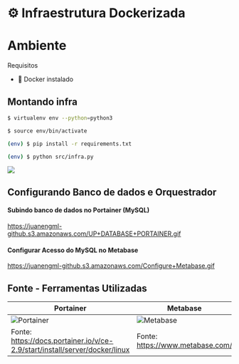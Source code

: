 # ⚙️ Infraestrutura Dockerizada 

# Ambiente 

Requisitos

- 🐳 Docker instalado


## Montando infra 
``` bash
$ virtualenv env --python=python3

$ source env/bin/activate  

(env) $ pip install -r requirements.txt 

(env) $ python src/infra.py 

```

![](https://github.com/juanengml/talent-data-analyst-lv4/raw/main/src/2021-12-12-14-28-21.gif)

## Configurando Banco de dados e Orquestrador 

#### Subindo banco de dados no Portainer (MySQL)


https://juanengml-github.s3.amazonaws.com/UP+DATABASE+PORTAINER.gif



#### Configurar Acesso do MySQL no Metabase 

https://juanengml-github.s3.amazonaws.com/Configure+Metabase.gif




## Fonte - Ferramentas Utilizadas 


| Portainer  | Metabase |  
|----------|-------|
| ![Portainer](https://media-exp1.licdn.com/dms/image/C5112AQFrlut0AkEykw/article-inline_image-shrink_1000_1488/0/1541068458082?e=1642032000&v=beta&t=qQnplESdqvDpNccgiCBFI6ueUU8Zq4PPfiaWKxkBMXM) | ![Metabase](https://www.metabase.com/images/posts/metabase-0.40/editing-dashboard.gif)
  | Fonte: https://docs.portainer.io/v/ce-2.9/start/install/server/docker/linux      | Fonte: https://www.metabase.com/           

